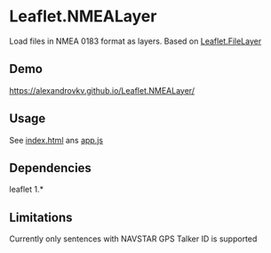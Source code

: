 # Leaflet.NMEALayer
Load files in NMEA 0183 format as layers.
Based on [Leaflet.FileLayer
](https://github.com/makinacorpus/Leaflet.FileLayer)
## Demo
<https://alexandrovkv.github.io/Leaflet.NMEALayer/>
## Usage
See [index.html](./index.html) ans [app.js](./app.js)
## Dependencies
leaflet 1.*
## Limitations
Currently only sentences with NAVSTAR GPS Talker ID is supported
